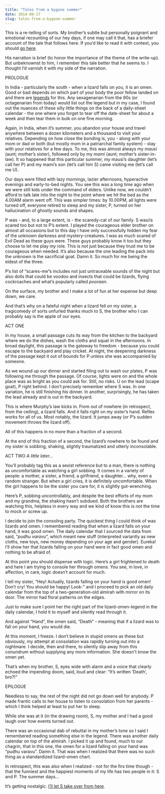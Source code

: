 ```yaml
---
title: "Tales from a bygone summer"
date: 2014-09-17
slug: tales-from-a-bygone-summer
---
```

This is a re-telling of sorts. My brother’s subtle but personally poignant and emotional recounting of our hey days, if one may call it that, has a briefer account of the tale that follows here. If you’d like to read it with context, you should [go here](http://wordswithheld.blogspot.in/2014/09/chennai-days.html).

His narration is brief (to honor the importance of the theme of the write-up). But unbeknownst to him, I remember this tale better that he seems to. I thought I’d varnish it with my side of the narration.

PROLOGUE

In India - particularly the south - when a lizard falls on you, it is an omen. Good or bad depends on which part of your body the poor fellow landed on and there are [legends](http://en.m.wikipedia.org/wiki/Legend_(chart)) for this. Any sexagenarian from the 90s (or octagenarian from today) would list out the legend but in my case, I found out the nuances of these silly little things on the back of a daily-sheet calendar - the one where you forget to tear off the date-sheet for about a week and then tear them in bulk on one fine morning.

Again, in India, when it’s summer, you abandon your house and travel anywhere between a dozen kilometers and a thousand to visit your relatives. Depending on how close the bonding is, you - along with your mom or dad or both (but mostly mom in a patriarchal family system) - stay with your relatives for a few days. To me, this was almost always my _mausi_ (aunt; mother’s sister), followed only by my _mami_ (aunt; mother’s sister-in-law). It so happened that this particular summer, my mausi’s daughter (let’s call her P) and my mami’s son (let’s call him S) came visiting me (let’s call me U).

Our days were filled with lazy mornings, lazier afternoons, hyperactive evenings and early-to-bed nights. You see this was a long time ago when we were still kids under the command of elders. Unlike now, we couldn’t afford to talk late into the night to the point where we hit the bed as the 4.00AM alarm went off. This was simpler times: by 10.00PM, all lights were turned off, everyone retired to sleep and my sister, P, turned on her hallucination of ghostly sounds and shapes.

P was - and, to a large extent, is - the scaredy-cat of our family. S was/is scared too but not to P’s extent. I played the courageous elder brother on almost all occasions but to this day I have only successfully hidden my fear of the unknown darkness and mystery-creatures. I was as much scared of Evil Dead as these guys were. These guys probably know it too but they choose to let me play my role. This is not just because they trust me to be courageous when needed. It’s also because the one leading the pack into the unknown is the sacrificial goat. Damn it. So much for me being the eldest of the three.

P’s list of “scares-me”s includes not just untraceable sounds of the night but also dolls that could be voodoo and insects that could be lizards, flying cockroaches and what’s popularly called _pooraan_.

On the surface, my brother and I make a lot of fun at her expense but deep down, we care.

And that’s why on a fateful night when a lizard fell on my sister, a tragicomedy of sorts unfurled thanks much to S, the brother who I can probably say is the apple of our eyes.

ACT ONE

In my house, a small passage cuts its way from the kitchen to the backyard where we do the dishes, wash the cloths and squat in the afternoons. In broad daylight, this passage is the gateway to freedom - because you could escape to the backyard and play cricket. At night, the deepening darkness of the passage kept it out of bounds for P unless she was accompanied by someone.

As we wound up our dinner and started filing out to wash our plates, P was following me through the passage. Of course, lights were on and the whole place was as bright as you could ask for. Still, no risks. U on the lead (scape goat), P right behind. I don’t precisely remember where S was. In one variation, he is still finishing his dinner. In another, surprisingly, he has taken the lead already and is out in the backyard.

This is where Murphy’s law kicks in. From out of nowhere (in retrospect, from the ceiling), a lizard falls. And it falls right on my sister’s hand. Reflex works for all of us. Most notably, the lizard. It jumps away (or P’s sudden movement throws the lizard off).

All of this happens in no more than a fraction of a second.

At the end of this fraction of a second, the lizard’s nowhere to be found and my sister is sobbing, shaking, slightly traumatized and utterly inconsolable.

ACT TWO
_A little later…_

You’ll probably tag this as a sexist reference but to a man, there is nothing as uncomfortable as watching a girl sobbing. It comes in a variety of people: a mother, a sister, a friend, a girlfriend, a daughter… why, even a random stranger. But when a girl cries, it is definitely uncomfortable. When the girl happens to be the sister you care for, it is slightly gut-wrenching.

Here’s P, sobbing uncontrollably, and despite the best efforts of my mom and my grandma, the shaking hasn’t subdued. Both the brothers are watching this, helpless in every way and we kind of know this is not the time to mock or screw up.

I decide to join the consoling party. The quickest thing I could think of was lizards and omen. I remembered reading that when a lizard falls on your hand, it was good omen. The daily calendar that I sourced the data from said, “_pudhu varavu_“, which meant new stuff (interpreted variantly as new cloths, new toys, new money depending on your age and gender). Eureka! I’ll show her that lizards falling on your hand were in fact good omen and nothing to be afraid of.

At this point you should dispense with logic. Here’s a girl frightened to death and here I am trying to console her through omens. You see, in love, in affection, in care, logic doesn’t account for much.

I tell my sister, “Hey! Actually, lizards falling on your hand is good omen! Don’t cry! You should be happy! Look-” and I proceed to pick an old daily calendar from the top of a two-generation-old almirah with mirror on its door. The mirror had floral patterns on the edges.

Just to make sure I point her the right part of the lizard-omen-legend in the daily calendar, I hold it to myself and silently read through it.

And against “Hand”, the omen said, “Death” - meaning that if a lizard was to fall on your hand, you would die.

At this moment, I freeze. I don’t believe in stupid omens as these but obviously, my attempt at consolation was rapidly turning out into a nightmare. I decide, then and there, to silently slip away from this conundrum without supplying any more information. She doesn't know the omen yet.

That’s when my brother, S, eyes wide with alarm and a voice that clearly echoed the impending doom, said, loud and clear: “It’s written ‘Death’, bro?!”

EPILOGUE

Needless to say, the rest of the night did not go down well for anybody. P made frantic calls to her house to listen to consolation from her parents - which I think helped at least to put her to sleep.

While she was at it (in the drawing room), S, my mother and I had a good laugh over how events turned out.

There was an occasional dab of rebuttal in my mother’s tone so I said I remembered reading something else in the legend. There was another daily calendar on top of the almirah. I picked it up and found, much to our chagrin, that in this one, the omen for a lizard falling on your hand was “pudhu varavu”. Damn it. That was when I realized that there was no such thing as a standardized lizard-omen chart.

In retrospect, this was also when I realized - not for the firs time though - that the funniest and the happiest moments of my life has two people in it: S and P. The summer days…

It’s getting nostalgic. [I’ll let S take over from here](http://wordswithheld.blogspot.in/2014/09/chennai-days.html).